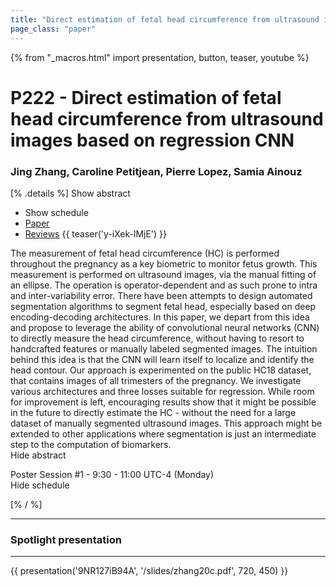 ```yaml
---
title: "Direct estimation of fetal head circumference from ultrasound images based on regression CNN"
page_class: "paper"
---
```


{% from "_macros.html" import presentation, button, teaser, youtube %}

# P222 - Direct estimation of fetal head circumference from ultrasound images based on regression CNN

### Jing Zhang, Caroline Petitjean, Pierre Lopez, Samia Ainouz

[% .details %]
<a class="toggle_visibility" data-selector=".abstract" data-level="3">Show abstract</a>
- <a class="toggle_visibility" data-selector=".schedule" data-level="3">Show schedule</a>
- <a href="https://openreview.net/pdf?id=RwYqA6AjS">Paper</a>
- <a href="https://openreview.net/forum?id=RwYqA6AjS">Reviews</a>
{{ teaser('y-iXek-lMjE') }}

<p>
    <span class="abstract">
        The measurement of fetal head circumference (HC) is performed throughout the pregnancy as a key biometric to monitor fetus growth. This measurement is performed on ultrasound images, via the manual fitting of an ellipse. The operation is operator-dependent and as such prone to intra and inter-variability error. There have been attempts to design automated segmentation algorithms to segment fetal head, especially based on deep encoding-decoding architectures. In this paper, we depart from this idea and propose to leverage the ability of convolutional neural networks (CNN) to directly measure the head circumference, without having to resort to handcrafted features or manually labeled segmented images. The intuition behind this idea is that the CNN will  learn itself to localize and identify the head contour. Our approach is experimented on the public HC18 dataset, that contains images of all trimesters of the pregnancy. We investigate various architectures and three losses suitable for regression. While room for improvement is left, encouraging results show that it might be possible in the future to directly estimate the HC - without the need for a large dataset of manually segmented ultrasound images. This approach might be extended to other applications where segmentation is just an intermediate step to the computation of biomarkers.
        <br>
        <span class="actions"><a class="toggle_visibility" data-level="2">Hide abstract</a></span>
    </span>
</p>

<p>
    <span class="schedule">
        Poster Session #1  - 9:30 - 11:00 UTC-4 (Monday)
        <br>
        <span class="actions"><a class="toggle_visibility" data-level="2">Hide schedule</a></span>
    </span>
</p>

<!-- {{ button("Access paper channel", "https://chat.midl.io/channel/p222") }} -->
[% / %]

---

### Spotlight presentation

---

{{ presentation('9NR127iB94A', '/slides/zhang20c.pdf', 720, 450) }}
